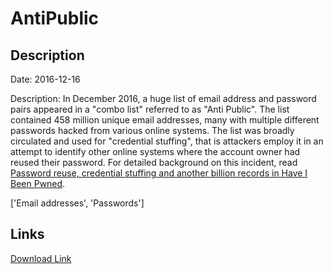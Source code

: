 # AntiPublic

## Description

Date: 2016-12-16

Description:
In December 2016, a huge list of email address and password pairs appeared in a &quot;combo list&quot; referred to as &quot;Anti Public&quot;. The list contained 458 million unique email addresses, many with multiple different passwords hacked from various online systems. The list was broadly circulated and used for &quot;credential stuffing&quot;, that is attackers employ it in an attempt to identify other online systems where the account owner had reused their password. For detailed background on this incident, read <a href="https://www.troyhunt.com/password-reuse-credential-stuffing-and-another-1-billion-records-in-have-i-been-pwned" target="_blank" rel="noopener">Password reuse, credential stuffing and another billion records in Have I Been Pwned</a>.


['Email addresses', 'Passwords']

## Links

[Download Link](https://link-to.net/1229997/332.801057583681/dynamic/?r=aHR0cHM6Ly93d3cubWVkaWFmaXJlLmNvbS92aWV3L0RkSndaTElGZnNXa05RcC8vZmlsZQ==)